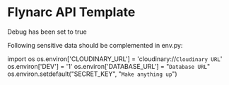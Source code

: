 Flynarc API Template
===
Debug has been set to true

Following sensitive data should be complemented in env.py:

import os
os.environ['CLOUDINARY_URL'] = 'cloudinary://`Cloudinary URL`'
os.environ['DEV'] = '1'
os.environ['DATABASE_URL'] = "`Database URL`"
os.environ.setdefault("SECRET_KEY", "`Make anything up`")